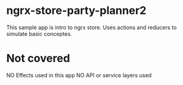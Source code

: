 # ngrx-store-party-planner2

This sample app is intro to ngrx store. 
Uses actions and reducers to simulate basic conceptes.

# Not covered
NO Effects used in this app
NO API or service layers used

